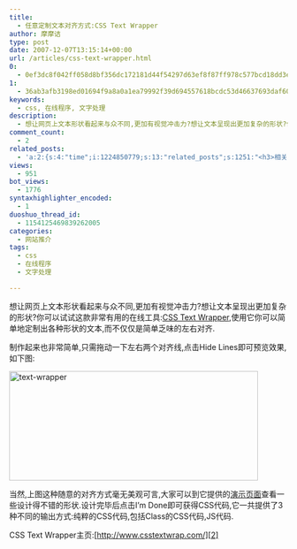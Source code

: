 ```yaml
---
title:
  - 任意定制文本对齐方式:CSS Text Wrapper
author: 摩摩诘
type: post
date: 2007-12-07T13:15:14+00:00
url: /articles/css-text-wrapper.html
0:
  - 0ef3dc8f042ff058d8bf356dc172181d44f54297d63ef8f87ff978c577bcd18dd3edfd357e63159b6d8a812dde45562f
1:
  - 36ab3afb3198ed01694f9a8a0a1ea79992f39d694557618bcdc53d46637693daf6024b0fc233ab32819188aeeba1cada
keywords:
  - css, 在线程序, 文字处理
description:
  - 想让网页上文本形状看起来与众不同,更加有视觉冲击力?想让文本呈现出更加复杂的形状?你可以试试这款非常有用的在线工具:CSS Text Wrapper,使用它你可以简单地定制出各种形状的文本,而不仅仅是简单乏味的左右对齐.
comment_count:
  - 2
related_posts:
  - 'a:2:{s:4:"time";i:1224850779;s:13:"related_posts";s:1251:"<h3>相关日志</h3><ul class="related_post"><li><a href="http://www.digglife.cn/articles/enhance-mobile-phone-pics.html" title="如何提高手机照片的质量">如何提高手机照片的质量</a></li><li><a href="http://www.digglife.cn/articles/improve-your-image-online.html" title="在线一键优化你的照片">在线一键优化你的照片</a></li><li><a href="http://www.digglife.cn/articles/prism-extension.html" title="Prism扩展:将Web应用桌面化">Prism扩展:将Web应用桌面化</a></li><li><a href="http://www.digglife.cn/articles/online-image-resizer-cropper.html" title="15个在线图片缩放剪切工具">15个在线图片缩放剪切工具</a></li><li><a href="http://www.digglife.cn/articles/cartoon-character-generator.html" title="12个网站帮你制作个性化的卡通形象">12个网站帮你制作个性化的卡通形象</a></li><li><a href="http://www.digglife.cn/articles/embed-presentation-google-docs.html" title="Google在线演示文稿新增网页嵌入功能">Google在线演示文稿新增网页嵌入功能</a></li><li><a href="http://www.digglife.cn/articles/ascii-poster-maker.html" title="在线制作ASCII码海报:ASCII Poster Maker">在线制作ASCII码海报:ASCII Poster Maker</a></li></ul>";}'
views:
  - 951
bot_views:
  - 1776
syntaxhighlighter_encoded:
  - 1
duoshuo_thread_id:
  - 1154125469839262005
categories:
  - 网站推介
tags:
  - css
  - 在线程序
  - 文字处理

---
```

想让网页上文本形状看起来与众不同,更加有视觉冲击力?想让文本呈现出更加复杂的形状?你可以试试这款非常有用的在线工具:<a href="http://www.csstextwrap.com/" title="CSS Text Wrapper" target="_blank">CSS Text Wrapper</a>,使用它你可以简单地定制出各种形状的文本,而不仅仅是简单乏味的左右对齐.

制作起来也非常简单,只需拖动一下左右两个对齐线,点击Hide Lines即可预览效果,如下图:

<!--more-->

[<img src="http://digglife.qiniudn.com/wp-content/uploads/3/379/2007/12/text-wrapper-thumb.png" alt="text-wrapper" border="0" height="198" width="450" />][1]

当然,上图这种随意的对齐方式毫无美观可言,大家可以到它提供的<a href="http://www.csstextwrap.com/examples.php" title="演示页面" target="_blank">演示页面</a>查看一些设计得不错的形状.设计完毕后点击I&#8217;m Done即可获得CSS代码,它一共提供了3种不同的输出方式:纯粹的CSS代码,包括Class的CSS代码,JS代码.

CSS Text Wrapper主页:[http://www.csstextwrap.com/][2]

 [1]: https://www.digglife.net/wp-content/uploads/3/379/2007/12/text-wrapper.png
 [2]: http://www.csstextwrap.com/ "http://www.csstextwrap.com/"